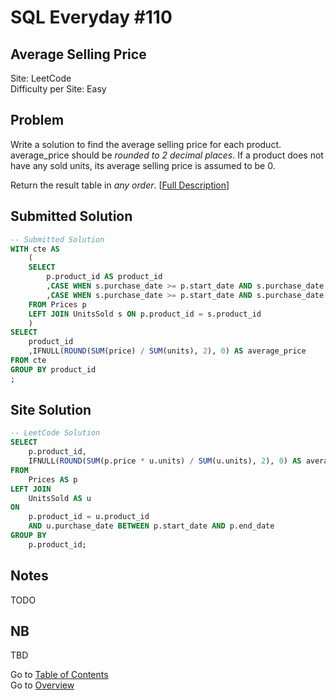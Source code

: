 # SQL Everyday \#110

## Average Selling Price

Site: LeetCode\
Difficulty per Site: Easy

## Problem

Write a solution to find the average selling price for each product. average_price should be *rounded to 2 decimal places*. If a product does not have any sold units, its average selling price is assumed to be 0.

Return the result table in *any order*. [[Full Description](https://leetcode.com/problems/average-selling-price/description/)]

## Submitted Solution

```sql
-- Submitted Solution
WITH cte AS 
    (
    SELECT
        p.product_id AS product_id
        ,CASE WHEN s.purchase_date >= p.start_date AND s.purchase_date <= p.end_date THEN s.units ELSE 0 END AS units
        ,CASE WHEN s.purchase_date >= p.start_date AND s.purchase_date <= p.end_date THEN s.units * p.price ELSE 0 END AS price
    FROM Prices p
    LEFT JOIN UnitsSold s ON p.product_id = s.product_id
    )
SELECT
    product_id
    ,IFNULL(ROUND(SUM(price) / SUM(units), 2), 0) AS average_price
FROM cte
GROUP BY product_id
;
```

## Site Solution

```sql
-- LeetCode Solution 
SELECT
    p.product_id,
    IFNULL(ROUND(SUM(p.price * u.units) / SUM(u.units), 2), 0) AS average_price
FROM
    Prices AS p
LEFT JOIN
    UnitsSold AS u
ON
    p.product_id = u.product_id
    AND u.purchase_date BETWEEN p.start_date AND p.end_date
GROUP BY
    p.product_id;
```

## Notes

TODO

## NB

TBD

Go to [Table of Contents](/README.md#contents)\
Go to [Overview](/README.md)
